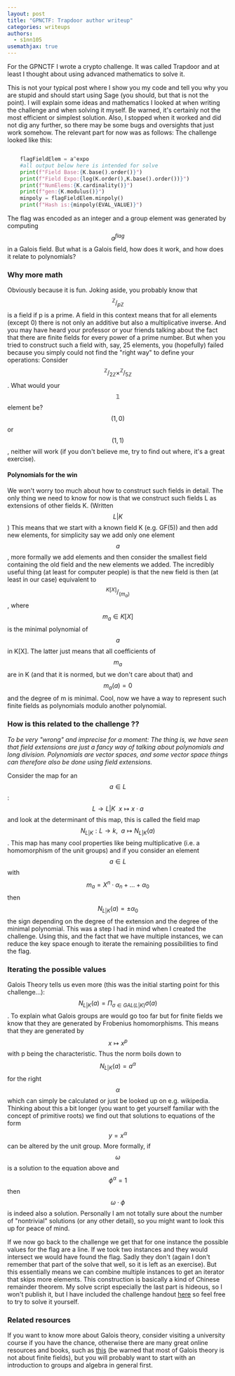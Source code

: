 ```yaml
---
layout: post
title: "GPNCTF: Trapdoor author writeup"
categories: writeups
authors:
  - s1nn105
usemathjax: true
---
```

For the GPNCTF I wrote a crypto challenge. It was called Trapdoor and at least I thought about using advanced mathematics to solve it.

This is not your typical post where I show you my code and tell you why you are stupid and should start using Sage (you should, but that is not the point).
I will explain some ideas and mathematics I looked at when writing the challenge and when solving it myself. Be warned, it's certainly not the most efficient or simplest solution.
Also, I stopped when it worked and did not dig any further, so there may be some bugs and oversights that just work somehow.
The relevant part for now was as follows:
The challenge looked like this:
```py

    flagFieldElem = a^expo
    #all output below here is intended for solve
    print(f"Field Base:{K.base().order()}")
    print(f"Field Expo:{log(K.order(),K.base().order())}")
    print(f"NumElems:{K.cardinality()}")
    print(f"gen:{K.modulus()}")
    minpoly = flagFieldElem.minpoly()
    print(f"Hash is:{minpoly(EVAL_VALUE)}")
```
The flag was encoded as an integer and a group element was generated by computing $$a^{flag}$$ in a Galois field. 
But what is a Galois field, how does it work, and how does it relate to polynomials? 
### Why more math 
Obviously because it is fun. Joking aside, you probably know that $$^{\mathbb{Z}}/_{p\mathbb{Z}}$$ is a field if p is a prime. A field in this context means that for all elements (except 0) there is not only an additive but also a multiplicative inverse. And you may have heard your professor or your friends talking about the fact that there are finite fields for every power of a prime number. But when you tried to construct such a field with, say, 25 elements, you (hopefully) failed because you simply could not find the "right way" to define your operations: 
Consider $$^{\mathbb{Z}}/_{2\mathbb{Z}} \times ^{\mathbb{Z}}/_{5\mathbb{Z}}$$. What would your $$\mathbb{1}$$ element be? $$(1,0)$$ or $$(1,1)$$, neither will work (if you don't believe me, try to find out where, it's a great exercise).

#### Polynomials for the win 
We won't worry too much about how to construct such fields in detail. The only thing we need to know for now is that we construct such fields L as extensions of other fields K. (Written $$L | K $$)
This means that we start with a known field K (e.g. GF(5)) and then add new elements, for simplicity say we add only one element $$a$$, more formally we add elements and then consider the smallest field containing the old field and the new elements we added.
The incredibly useful thing (at least for computer people) is that 
the new field is then (at least in our case) equivalent to $$^{K[X]}/_{(m_a)}$$, where $$m_a \in K[X]$$ is the minimal polynomial of $$a$$ in K[X]. The latter just means that all coefficients of $$m_a$$ are in K (and that it is normed, but we don't care about that) and $$m_a(a)=0$$ and the degree of m is minimal.
Cool, now we have a way to represent such finite fields as polynomials modulo another polynomial.

### How is this related to the challenge ?? 
_To be very "wrong" and imprecise for a moment: The thing is, we have seen that field extensions are just a fancy way of talking about polynomials and long division. Polynomials are vector spaces, and some vector space things can therefore also be done using field extensions._

Consider the map for an $$a \in L$$:
$$L \rightarrow L |K \ \
x \mapsto x \cdot a $$
and look at the determinant of this map, this is called the field map $$N_{L|K}: L \rightarrow k,\ \ a \mapsto N_{L|K}(a)$$.
This map has many cool properties like being multiplicative (i.e. a homomorphism of the unit groups) and if you consider an element $$a \in L$$ with $$m_a = X^n \cdot \alpha_n + ... + \alpha_0$$ then
$$N_{L|K}(a) = \pm \alpha_0$$ the sign depending on the degree of the extension and the degree of the minimal polynomial. This was a step I had in mind when I created the challenge.
Using this, and the fact that we have multiple instances, we can reduce the key space enough to iterate the remaining possibilities to find the flag.

### Iterating the possible values
Galois Theory tells us even more (this was the initial starting point for this challenge...): 
$$N_{L|K}(a) = \Pi_{\sigma \in GAL(L|K)} \sigma(a)$$. To explain what Galois groups are would go too far but for finite fields we know that they are generated by Frobenius homomorphisms. This means that they are generated by $$ x \mapsto x^p$$ with p being the characteristic. Thus the norm boils down to $$N_{L|K}(a) = a^\alpha$$ for the right $$\alpha$$ which can simply be calculated or just be looked up on e.g. wikipedia. Thinking about this a bit longer (you want to get yourself familiar with the concept of primitive roots) we find out that solutions to equations of the form $$y = x^\alpha$$ can be altered by the unit group. More formally, if $$\omega$$ is a solution to the equation above and $$\phi^\alpha=1$$ then $$\omega \cdot \phi$$ is indeed also a solution. Personally I am not totally sure about the number of "nontrivial" solutions (or any other detail), so you might want to look this up for peace of mind.

If we now go back to the challenge we get that for one instance the possible values for the flag are a line. If we took two instances and they would intersect we would have found the flag. Sadly they don't (again I don't remember that part of the solve that well, so it is left as an exercise).
But this essentially means we can combine multiple instances to get an iterator that skips more elements. This construction is basically a kind of Chinese remainder theorem.
My solve script especially the last part is hideous, so I won't publish it, but I have included the challenge handout [here](https://files.ctf.kitctf.de/trapdoor/a053f0f33932977546aa3e9720188e42cd8a1c6921ce95908f5f35766e2f53d6/trapdoor.tar.gz) so feel free to try to solve it yourself.

### Related resources 
If you want to know more about Galois theory, consider visiting a university course if you have the chance, otherwise there are many great online resources and books, such as [this](https://www.maths.ed.ac.uk/~tl/gt/gt.pdf) (be warned that most of Galois theory is not about finite fields), but you will probably want to start with an introduction to groups and algebra in general first.
